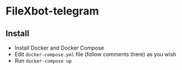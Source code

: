 # FileXbot-telegram

## Install
 - Install Docker and Docker Compose
 - Edit `docker-compose.yml` file (follow comments there) as you wish
 - Run `docker-compose up`
